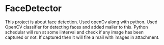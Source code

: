 # FaceDetector
This project is about face detection. Used openCv along with python.
Used OpenCV classifier for detecting faces and added mailer to this. Python schedular will run at some iinterval and check if any image has been captured or not. If captured then it will fire a mail with images in attachment.
